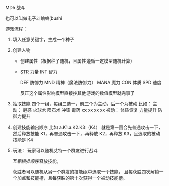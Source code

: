 MD5 战斗

也可以叫做电子斗蛐蛐(bushi

游戏流程：

1. 填入任意关键字，生成一个种子

2. 创建人物

   - 创建属性（根据种子随机，且属性遵循一定模型随机计算）

   - STR 力量
     INT 智力

     DEF 防御力
     MND 精神（魔法防御力）
     MANA 魔力
     CON 体质
     SPD 速度

     反正这个属性影响模型直接抄其他游戏的数值模型就完事了

3. 抽取技能
   四个一组，每组三选一，前三个为主动，后一个为被动
   比如：
   主动：
   魅惑 火球术 陨石术
   冲锋 毒药 xx
   xx xx xx
   被动：
   体质恢复 力量提升 防御力提升

4. 创建技能输出顺序
   比如 a.K1.a.K2.K3（K4）
   就是第一回合先普通攻击一下，然后释放技能 K1，再普通攻击一下，再释放 K2，再释放 K3，且选取的被动技能是 K4

5. 玩法：
   玩家可以随机艾特一个群友进行战斗

   互相根据顺序释放技能，

   获胜者可以随机从另一个群友的技能组中选取一个技能，
   且每获胜四次解锁一个加点和技能槽，且每获胜的第十次获得一个被动技能槽。
